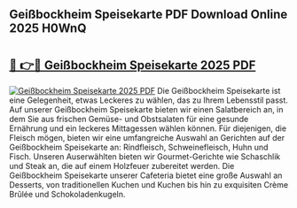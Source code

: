 ## Geißbockheim Speisekarte PDF Download Online 2025 H0WnQ

# <h2><a href="http://gc91mp.nevu.top/?p=Gei%c3%9fbockheim+Speisekarte">🔗 👉🔴 Geißbockheim Speisekarte 2025 PDF</a></h2>

[![Geißbockheim Speisekarte 2025 PDF](https://i.imgur.com/dBaPXMq.png)](http://gc91mp.nevu.top/?p=Gei%c3%9fbockheim+Speisekarte)
Die Geißbockheim Speisekarte ist eine Gelegenheit, etwas Leckeres zu wählen, das zu Ihrem Lebensstil passt. Auf unserer Geißbockheim Speisekarte bieten wir einen Salatbereich an, in dem Sie aus frischen Gemüse- und Obstsalaten für eine gesunde Ernährung und ein leckeres Mittagessen wählen können. Für diejenigen, die Fleisch mögen, bieten wir eine umfangreiche Auswahl an Gerichten auf der Geißbockheim Speisekarte an: Rindfleisch, Schweinefleisch, Huhn und Fisch. Unseren Auserwählten bieten wir Gourmet-Gerichte wie Schaschlik und Steak an, die auf einem Holzfeuer zubereitet werden. Die Geißbockheim Speisekarte unserer Cafeteria bietet eine große Auswahl an Desserts, von traditionellen Kuchen und Kuchen bis hin zu exquisiten Crème Brûlée und Schokoladenkugeln.
